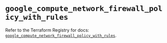 # `google_compute_network_firewall_policy_with_rules`

Refer to the Terraform Registry for docs: [`google_compute_network_firewall_policy_with_rules`](https://registry.terraform.io/providers/hashicorp/google-beta/6.30.0/docs/resources/google_compute_network_firewall_policy_with_rules).
